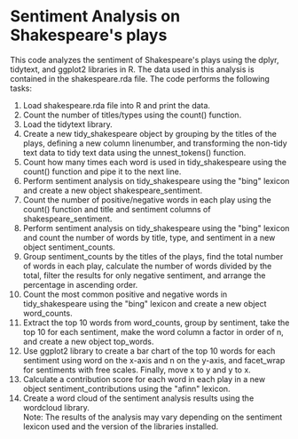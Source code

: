 # Sentiment Analysis on Shakespeare's plays

This code analyzes the sentiment of Shakespeare's plays using the dplyr, tidytext, and ggplot2 libraries in R. The data used in this analysis is contained in the shakespeare.rda file. The code performs the following tasks:

1. Load shakespeare.rda file into R and print the data.
2. Count the number of titles/types using the count() function.
3. Load the tidytext library.
4. Create a new tidy_shakespeare object by grouping by the titles of the plays, defining a new column linenumber, and transforming the non-tidy text data to tidy text data using the unnest_tokens() function.
5. Count how many times each word is used in tidy_shakespeare using the count() function and pipe it to the next line.
6. Perform sentiment analysis on tidy_shakespeare using the "bing" lexicon and create a new object shakespeare_sentiment.
7. Count the number of positive/negative words in each play using the count() function and title and sentiment columns of shakespeare_sentiment.
8. Perform sentiment analysis on tidy_shakespeare using the "bing" lexicon and count the number of words by title, type, and sentiment in a new object sentiment_counts.
9. Group sentiment_counts by the titles of the plays, find the total number of words in each play, calculate the number of words divided by the total, filter the results for only negative sentiment, and arrange the percentage in ascending order.
10. Count the most common positive and negative words in tidy_shakespeare using the "bing" lexicon and create a new object word_counts.
11. Extract the top 10 words from word_counts, group by sentiment, take the top 10 for each sentiment, make the word column a factor in order of n, and create a new object top_words.
12. Use ggplot2 library to create a bar chart of the top 10 words for each sentiment using word on the x-axis and n on the y-axis, and facet_wrap for sentiments with free scales. Finally, move x to y and y to x.
13. Calculate a contribution score for each word in each play in a new object sentiment_contributions using the "afinn" lexicon.
14. Create a word cloud of the sentiment analysis results using the wordcloud library.    
Note: The results of the analysis may vary depending on the sentiment lexicon used and the version of the libraries installed.
